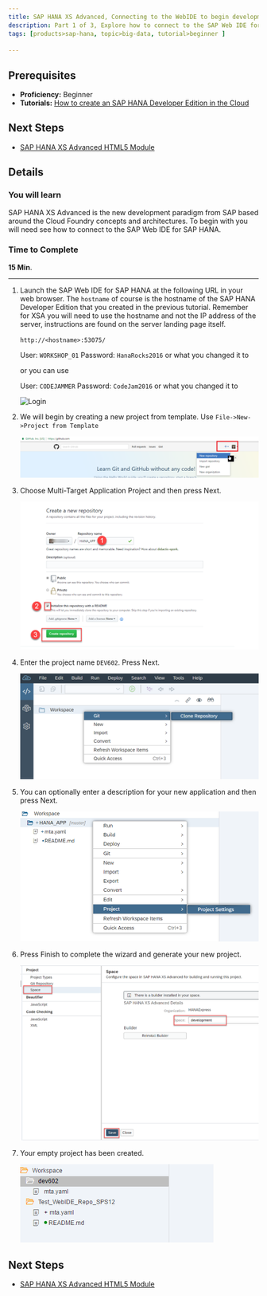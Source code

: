 ```yaml
---
title: SAP HANA XS Advanced, Connecting to the WebIDE to begin development
description: Part 1 of 3, Explore how to connect to the SAP Web IDE for SAP HANA to begin development.
tags: [products>sap-hana, topic>big-data, tutorial>beginner ]

---
```


## Prerequisites  
 - **Proficiency:** Beginner
 - **Tutorials:** [How to create an SAP HANA Developer Edition in the Cloud](http://go.sap.com/developer/tutorials/hana-setup-cloud.html)

## Next Steps
 - [SAP HANA XS Advanced HTML5 Module](http://go.sap.com/developer/tutorials/xsa-html5-module.html)


## Details
### You will learn  
SAP HANA XS Advanced is the new development paradigm from SAP based around the Cloud Foundry concepts and architectures. To begin with you will need see how to connect to the SAP Web IDE for SAP HANA.


### Time to Complete
**15 Min**.

---

1. Launch the SAP Web IDE for SAP HANA at the following URL in your web browser. The `hostname` of course is the hostname of the SAP HANA Developer Edition that you created in the previous tutorial. Remember for XSA you will need to use the hostname and not the IP address of the server, instructions are found on the server landing page itself.

    `http://<hostname>:53075/`

    User: `WORKSHOP_01`
    Password: `HanaRocks2016` or what you changed it to

    or you can use

    User: `CODEJAMMER`
    Password: `CodeJam2016` or what you changed it to

    ![Login](https://raw.githubusercontent.com/SAPDocuments/Tutorials/master/tutorials/xsa-connecting-webide/1.png)

2. We will begin by creating a new project from template. Use `File->New->Project from Template`

    ![New Project](https://raw.githubusercontent.com/SAPDocuments/Tutorials/master/tutorials/xsa-connecting-webide/2.png)

3. Choose Multi-Target Application Project and then press Next.

    ![Project Template](https://raw.githubusercontent.com/SAPDocuments/Tutorials/master/tutorials/xsa-connecting-webide/3.png)

4. Enter the project name `DEV602`. Press Next.

    ![Project Name](https://raw.githubusercontent.com/SAPDocuments/Tutorials/master/tutorials/xsa-connecting-webide/4.png)

5. You can optionally enter a description for your new application and then press Next.

    ![Project Name](https://raw.githubusercontent.com/SAPDocuments/Tutorials/master/tutorials/xsa-connecting-webide/5.png)

6. Press Finish to complete the wizard and generate your new project.

    ![Finish Project](https://raw.githubusercontent.com/SAPDocuments/Tutorials/master/tutorials/xsa-connecting-webide/6.png)

7. Your empty project has been created.
    
    ![Finish Project](https://raw.githubusercontent.com/SAPDocuments/Tutorials/master/tutorials/xsa-connecting-webide/7.png)


## Next Steps
  - [SAP HANA XS Advanced HTML5 Module](http://go.sap.com/developer/tutorials/xsa-html5-module.html)
